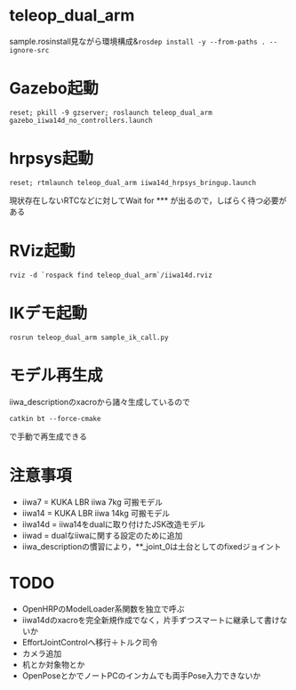 # teleop_dual_arm

sample.rosinstall見ながら環境構成&`rosdep install -y --from-paths . --ignore-src`

# Gazebo起動
```
reset; pkill -9 gzserver; roslaunch teleop_dual_arm gazebo_iiwa14d_no_controllers.launch
```

# hrpsys起動
```
reset; rtmlaunch teleop_dual_arm iiwa14d_hrpsys_bringup.launch
```
現状存在しないRTCなどに対してWait for *** が出るので，しばらく待つ必要がある

# RViz起動
```
rviz -d `rospack find teleop_dual_arm`/iiwa14d.rviz
```

# IKデモ起動
```
rosrun teleop_dual_arm sample_ik_call.py
```

# モデル再生成
iiwa_descriptionのxacroから諸々生成しているので
```
catkin bt --force-cmake
```
で手動で再生成できる

# 注意事項
- iiwa7   = KUKA LBR iiwa  7kg 可搬モデル
- iiwa14  = KUKA LBR iiwa 14kg 可搬モデル
- iiwa14d = iiwa14をdualに取り付けたJSK改造モデル
- iiwad   = dualなiiwaに関する設定のために追加
- iiwa_descriptionの慣習により，**_joint_0は土台としてのfixedジョイント

# TODO
- OpenHRPのModelLoader系関数を独立で呼ぶ
- iiwa14dのxacroを完全新規作成でなく，片手ずつスマートに継承して書けないか
- EffortJointControlへ移行＋トルク司令
- カメラ追加
- 机とか対象物とか
- OpenPoseとかでノートPCのインカムでも両手Pose入力できないか
